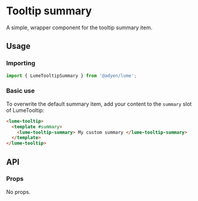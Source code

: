 # Tooltip summary

A simple, wrapper component for the tooltip summary item.

## Usage

### Importing

```ts
import { LumeTooltipSummary } from '@adyen/lume';
```

### Basic use

To overwrite the default summary item, add your content to the `summary` slot of LumeTooltip:

```html
<lume-tooltip>
  <template #summary>
    <lume-tooltip-summary> My custom summary </lume-tooltip-summary>
  </template>
</lume-tooltip>
```

## API

### Props

No props.
